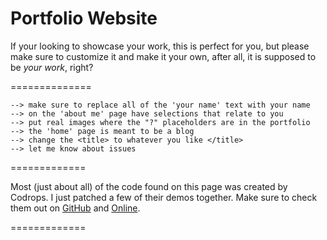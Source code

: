 Portfolio Website
==============

If your looking to showcase your work, this is perfect for you, but please make sure to customize it and make it your own, after all, it is supposed to be _your work_, right?

==============

``` 
--> make sure to replace all of the 'your name' text with your name
--> on the 'about me' page have selections that relate to you
--> put real images where the "?" placeholders are in the portfolio
--> the 'home' page is meant to be a blog
--> change the <title> to whatever you like </title>
--> let me know about issues
```

=============

Most (just about all) of the code found on this page was created by Codrops. I just patched a few of their demos together. Make sure to check them out on [GitHub](http://github.com/codrops) and [Online](http://tympanus.net/codrops).

=============
